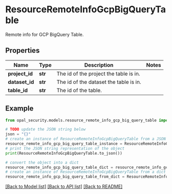 # ResourceRemoteInfoGcpBigQueryTable

Remote info for GCP BigQuery Table.

## Properties

Name | Type | Description | Notes
------------ | ------------- | ------------- | -------------
**project_id** | **str** | The id of the project the table is in. | 
**dataset_id** | **str** | The id of the dataset the table is in. | 
**table_id** | **str** | The id of the table. | 

## Example

```python
from opal_security.models.resource_remote_info_gcp_big_query_table import ResourceRemoteInfoGcpBigQueryTable

# TODO update the JSON string below
json = "{}"
# create an instance of ResourceRemoteInfoGcpBigQueryTable from a JSON string
resource_remote_info_gcp_big_query_table_instance = ResourceRemoteInfoGcpBigQueryTable.from_json(json)
# print the JSON string representation of the object
print(ResourceRemoteInfoGcpBigQueryTable.to_json())

# convert the object into a dict
resource_remote_info_gcp_big_query_table_dict = resource_remote_info_gcp_big_query_table_instance.to_dict()
# create an instance of ResourceRemoteInfoGcpBigQueryTable from a dict
resource_remote_info_gcp_big_query_table_from_dict = ResourceRemoteInfoGcpBigQueryTable.from_dict(resource_remote_info_gcp_big_query_table_dict)
```
[[Back to Model list]](../README.md#documentation-for-models) [[Back to API list]](../README.md#documentation-for-api-endpoints) [[Back to README]](../README.md)


